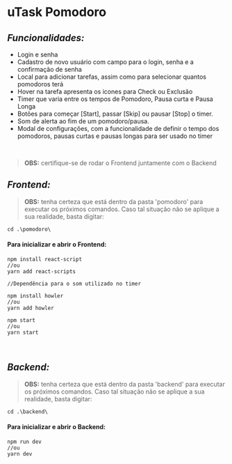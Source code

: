 # **uTask Pomodoro**
 
 ## *Funcionalidades:* 
 - Login e senha  
 - Cadastro de novo usuário com campo para o login, senha e a confirmação de senha  
 - Local para adicionar tarefas, assim como para selecionar quantos pomodoros terá
 - Hover na tarefa apresenta os icones para Check ou Exclusão
 - Timer que varia entre os tempos de Pomodoro, Pausa curta e Pausa Longa  
 - Botões para começar [Start], passar [Skip] ou pausar [Stop] o timer.  
 - Som de alerta ao fim de um pomodoro/pausa.  
 - Modal de configurações, com a funcionalidade de definir o tempo dos pomodoros, pausas curtas e pausas longas para ser usado no timer
 <br />

> **OBS:** certifique-se de rodar o Frontend juntamente com o Backend
## *Frontend:* 
> **OBS:** tenha certeza que está dentro da pasta 'pomodoro' para executar os próximos comandos.
> Caso tal situação não se aplique a sua realidade, basta digitar:
```
cd .\pomodoro\
```

#### Para inicializar e abrir o Frontend:
```
npm install react-script
//ou
yarn add react-scripts
```
```
//Dependência para o som utilizado no timer

npm install howler 
//ou 
yarn add howler
```
```
npm start
//ou
yarn start 
```

<br />

## *Backend:*
> **OBS:** tenha certeza que está dentro da pasta 'backend' para executar os próximos comandos.
> Caso tal situação não se aplique a sua realidade, basta digitar:
```
cd .\backend\
```
#### Para inicializar e abrir o Backend:
```
npm run dev
//ou
yarn dev
```